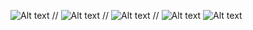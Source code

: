 

![Alt text](assets/screenshots/signUp.png?raw=true "Login screen")
//
![Alt text](assets/screenshots/login.png?raw=true "Login screen")
//
![Alt text](assets/screenshots/home.png?raw=true "home screen")
//
![Alt text](assets/screenshots/viewCategory.png?raw=true "View category screen")
![Alt text](assets/screenshots/viewTodo.png?raw=true "View todo screen")
